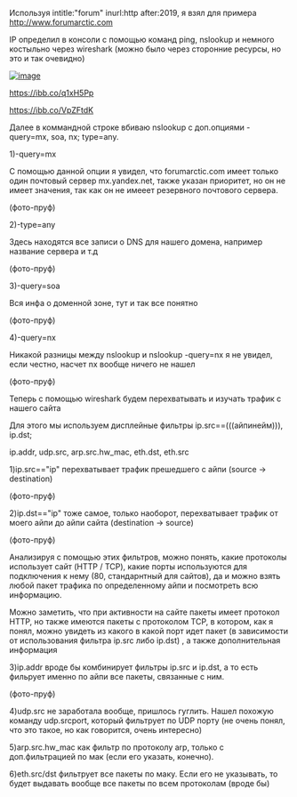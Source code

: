 Используя intitle:"forum" inurl:http after:2019, я взял для примера http://www.forumarctic.com

IP определил в консоли с помощью команд ping, nslookup и немного костыльно через wireshark (можно было через сторонние ресурсы, но это и так очевидно)

<a href="https://ibb.co/VpZFtdK"><img src="https://i.ibb.co/n8vXbTW/image.png" alt="image" border="0"></a>

https://ibb.co/q1xH5Pp

https://ibb.co/VpZFtdK

Далее в коммандной строке вбиваю nslookup с доп.опциями -query=mx, soa, nx; type=any.

1)-query=mx

С помощью данной опции я увидел, что forumarctic.com имеет только один почтовый сервер mx.yandex.net, также указан приоритет, но он не имеет значения, так как он не имееет резервного почтового сервера.

(фото-пруф)

2)-type=any

Здесь находятся все записи о DNS для нашего домена, например название сервера и т.д 

(фото-пруф)

3)-query=soa

Вся инфа о доменной зоне, тут и так все понятно

(фото-пруф)

4)-query=nx

Никакой разницы между nslookup и nslookup -query=nx я не увидел, если честно, насчет nx вообще ничего не нашел

(фото-пруф)

Теперь с помощью wireshark будем перехватывать и изучать трафик с нашего сайта

Для этого мы используем дисплейные фильтры ip.src==(((айпинейм))), ip.dst;

ip.addr, udp.src, arp.src.hw_mac, eth.dst, eth.src

1)ip.src=="ip" перехватывает трафик прешедшего с айпи (source -> destination)

(фото-пруф)

2)ip.dst=="ip" тоже самое, только наоборот, перехватывает трафик от моего айпи до айпи сайта (destination -> source)

(фото-пруф)

Анализируя с помощью этих фильтров, можно понять, какие протоколы использует сайт (HTTP / TCP), какие порты используются для подключения к нему (80, стандарнтный для сайтов), да и можно взять любой пакет трафика по определенному айпи и посмотреть всю информацию.

Можно заметить, что при активности на сайте пакеты имеет протокол HTTP, но также имеются пакеты с протоколом TCP, в котором, как я понял, можно увидеть из какого в какой порт идет пакет (в зависимости от использования фильтра ip.src либо ip.dst) , а также дополнительная информация

3)ip.addr вроде бы комбинирует фильтры ip.src и ip.dst, а то есть фильрует именно по айпи все пакеты, связанные с ним.

(фото-пруф)

4)udp.src не заработала вообще, пришлось гуглить. Нашел похожую команду udp.srcport, который фильтрует по UDP порту (не очень понял, что это такое, но как говорится, очень интересно)

5)arp.src.hw_mac как фильтр по протоколу arp, только с доп.фильтрацией по мак (если его указать, конечно).

6)eth.src/dst фильтрует все пакеты по маку. Если его не указывать, то будет выдавать вообще все пакеты по всем протоколам (вроде бы)
